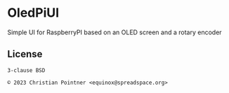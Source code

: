 # OledPiUI

Simple UI for RaspberryPI based on an OLED screen and a rotary encoder

## License

    3-clause BSD

    © 2023 Christian Pointner <equinox@spreadspace.org>
